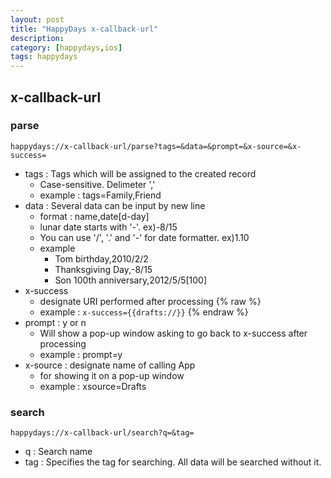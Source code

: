 ```yaml
---
layout: post
title: "HappyDays x-callback-url"
description:
category: [happydays,ios]
tags: happydays
---
```


## x-callback-url 

### parse

	happydays://x-callback-url/parse?tags=&data=&prompt=&x-source=&x-success=

* tags : Tags which will be assigned to the created record
    - Case-sensitive. Delimeter ','
    - example : tags=Family,Friend
* data : Several data can be input by new line
    - format :  name,date[d-day]
    - lunar date starts with '-'. ex)-8/15
    - You can use '/', '.' and '-' for date formatter. ex)1.10
    - example
        - Tom birthday,2010/2/2
        - Thanksgiving Day,-8/15
        - Son 100th anniversary,2012/5/5[100]
* x-success
    - designate URI performed after processing
    {% raw %}
    - example : `x-success={{drafts://}}`
    {% endraw %}
* prompt : y or n
    - Will show a pop-up window asking to go back to x-success after processing
    - example : prompt=y
* x-source :  designate name of calling App
    - for showing it on a pop-up window
    - example : xsource=Drafts

### search

	happydays://x-callback-url/search?q=&tag=

* q : Search name
* tag : Specifies the tag for searching. All data will be searched without it.


